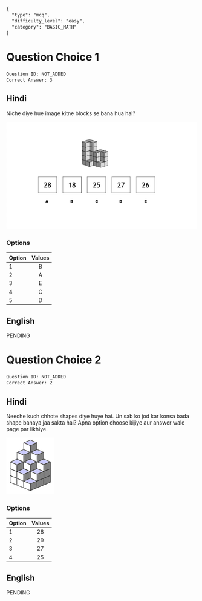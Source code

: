 ```questionMetaData
{
  "type": "mcq",
  "difficulty_level": "easy",
  "category": "BASIC_MATH"
}
```

# Question Choice 1
```questionChoiceMetaData
Question ID: NOT_ADDED
Correct Answer: 3
```

## Hindi
Niche diye hue image kitne blocks se bana hua hai?

![](images/question_14/choice1.png)

### Options
| Option | Values |
|:-------|:------:|
| 1      | B      |
| 2      | A      |
| 3      | E      |
| 4      | C      |
| 5      | D      |

## English
PENDING

# Question Choice 2
```questionChoiceMetaData
Question ID: NOT_ADDED
Correct Answer: 2
```

## Hindi
Neeche kuch chhote shapes diye huye hai. Un sab ko jod kar konsa bada shape banaya jaa sakta hai? Apna option choose kijiye aur answer wale page par likhiye.

![](images/question_14/choice2.gif)

### Options
| Option | Values |
|:-------|:------:|
| 1      | 28     |
| 2      | 29     |
| 3      | 27     |
| 4      | 25     |


## English
PENDING
